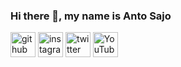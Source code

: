 ### Hi there 👋, my name is Anto Sajo



[<img src='https://cdn.jsdelivr.net/npm/simple-icons@3.0.1/icons/github.svg' alt='github' height='40'>](https://github.com/WhItEDevil045)  [<img src='https://cdn.jsdelivr.net/npm/simple-icons@3.0.1/icons/instagram.svg' alt='instagram' height='40'>](https://www.instagram.com/anto_sajo_045/)  [<img src='https://cdn.jsdelivr.net/npm/simple-icons@3.0.1/icons/twitter.svg' alt='twitter' height='40'>](https://twitter.com/anto_sajo_zczc045)  [<img src='https://cdn.jsdelivr.net/npm/simple-icons@3.0.1/icons/youtube.svg' alt='YouTube' height='40'>](https://www.youtube.com/channel/UCnDyujxcxcv5LBk5zwe-HVPkAKLA)  




